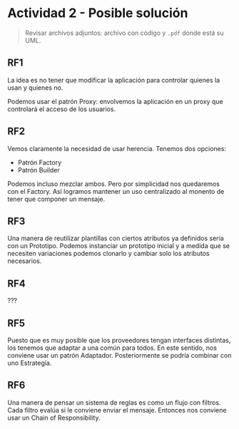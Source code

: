 # Actividad 2 - Posible solución

> Revisar archivos adjuntos: archivo con código y `.pdf` donde está su UML.

## RF1

La idea es no tener que modificar la aplicación para controlar quienes la usan y quienes no.

Podemos usar el patrón Proxy: envolvemos la aplicación en un proxy que controlará el acceso de los usuarios.

## RF2

Vemos claramente la necesidad de usar herencia. Tenemos dos opciones:

* Patrón Factory
* Patrón Builder

Podemos incluso mezclar ambos. Pero por simplicidad nos quedaremos con el Factory. Así logramos mantener un uso centralizado al monento de tener que componer un mensaje.

## RF3

Una manera de reutilizar plantillas con ciertos atributos ya definidos sería con un Prototipo. Podemos instanciar un prototipo inicial y a medida que se necesiten variaciones podemos clonarlo y cambiar solo los atributos necesarios.

## RF4

???

## RF5

Puesto que es muy posible que los proveedores tengan interfaces distintas, los tenemos que adaptar a una común para todos. En este sentido, nos conviene usar un patrón Adaptador. Posteriormente se podría combinar con uno Estrategía.

## RF6

Una manera de pensar un sistema de reglas es como un flujo con filtros. Cada filtro evalúa si le conviene enviar el mensaje. Entonces nos conviene usar un Chain of Responsibility.
